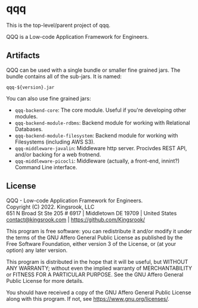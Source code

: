 # qqq

This is the top-level/parent project of qqq.

QQQ is a Low-code Application Framework for Engineers.

## Artifacts
QQQ can be used with a single bundle or smaller fine grained jars.
The bundle contains all of the sub-jars.  It is named:

```qqq-${version}.jar```

You can also use fine grained jars:
- `qqq-backend-core`: The core module.  Useful if you're developing other modules.
- `qqq-backend-module-rdbms`: Backend module for working with Relational Databases.
- `qqq-backend-module-filesystem`: Backend module for working with Filesystems (including AWS S3).
- `qqq-middleware-javalin`: Middleware http server.  Procivdes REST API, and/or backing for a web frotnend.
- `qqq-middleware-picocli`: Middleware (actually, a front-end, innint?) Command Line interface.

## License
QQQ - Low-code Application Framework for Engineers. \
Copyright (C) 2022.  Kingsrook, LLC \
651 N Broad St Ste 205 # 6917 | Middletown DE 19709 | United States \
contact@kingsrook.com | https://github.com/Kingsrook/

This program is free software: you can redistribute it and/or modify
it under the terms of the GNU Affero General Public License as
published by the Free Software Foundation, either version 3 of the
License, or (at your option) any later version.

This program is distributed in the hope that it will be useful,
but WITHOUT ANY WARRANTY; without even the implied warranty of
MERCHANTABILITY or FITNESS FOR A PARTICULAR PURPOSE.  See the
GNU Affero General Public License for more details.

You should have received a copy of the GNU Affero General Public License
along with this program.  If not, see <https://www.gnu.org/licenses/>.

